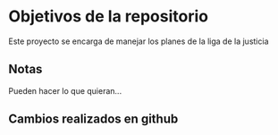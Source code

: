 # Objetivos de la repositorio

Este proyecto se encarga de manejar los planes de la liga de la justicia


## Notas
Pueden hacer lo que quieran...
## Cambios realizados en github
